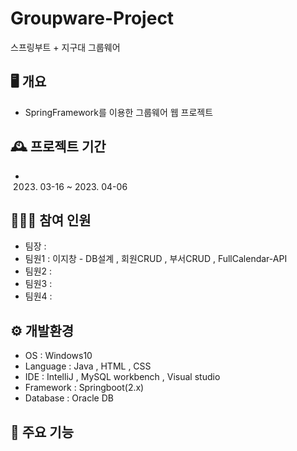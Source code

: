 # Groupware-Project 
스프링부트 + 지구대 그룹웨어

## 🖥️ 개요
- SpringFramework를 이용한 그룹웨어 웹 프로젝트


## 🕰️ 프로젝트 기간
-  2023. 03-16 ~ 2023. 04-06


## 🧑‍🤝‍🧑 참여 인원
- 팀장 : 
- 팀원1 : 이지창 - DB설계 , 회원CRUD , 부서CRUD , FullCalendar-API
- 팀원2 : 
- 팀원3 :
- 팀원4 :


## ⚙️ 개발환경
- OS : Windows10
- Language : Java , HTML , CSS
- IDE : IntelliJ , MySQL workbench , Visual studio
- Framework : Springboot(2.x)
- Database : Oracle DB


## 📌 주요 기능




